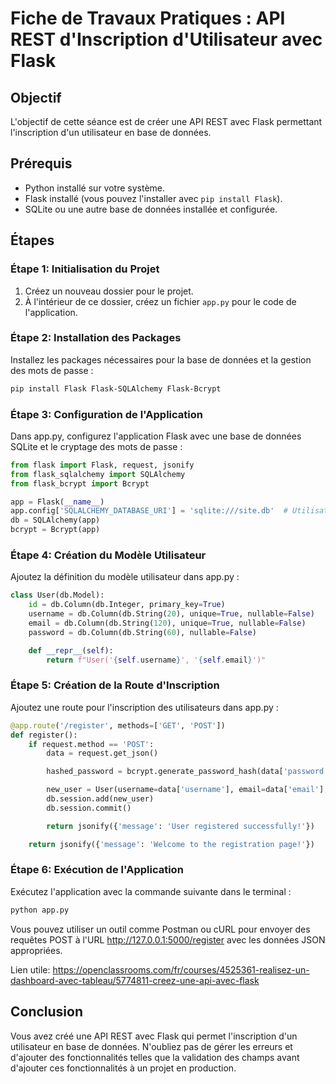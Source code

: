 # Fiche de Travaux Pratiques : API REST d'Inscription d'Utilisateur avec Flask

## Objectif

L'objectif de cette séance est de créer une API REST avec Flask permettant l'inscription d'un utilisateur en base de données.

## Prérequis

- Python installé sur votre système.
- Flask installé (vous pouvez l'installer avec `pip install Flask`).
- SQLite ou une autre base de données installée et configurée.

## Étapes

### Étape 1: Initialisation du Projet

1. Créez un nouveau dossier pour le projet.
2. À l'intérieur de ce dossier, créez un fichier `app.py` pour le code de l'application.

### Étape 2: Installation des Packages

Installez les packages nécessaires pour la base de données et la gestion des mots de passe :

```bash
pip install Flask Flask-SQLAlchemy Flask-Bcrypt
```
### Étape 3: Configuration de l'Application
Dans app.py, configurez l'application Flask avec une base de données SQLite et le cryptage des mots de passe :
```python
from flask import Flask, request, jsonify
from flask_sqlalchemy import SQLAlchemy
from flask_bcrypt import Bcrypt

app = Flask(__name__)
app.config['SQLALCHEMY_DATABASE_URI'] = 'sqlite:///site.db'  # Utilisation de SQLite
db = SQLAlchemy(app)
bcrypt = Bcrypt(app)
```
### Étape 4: Création du Modèle Utilisateur
Ajoutez la définition du modèle utilisateur dans app.py :
```python
class User(db.Model):
    id = db.Column(db.Integer, primary_key=True)
    username = db.Column(db.String(20), unique=True, nullable=False)
    email = db.Column(db.String(120), unique=True, nullable=False)
    password = db.Column(db.String(60), nullable=False)

    def __repr__(self):
        return f"User('{self.username}', '{self.email}')"
```
### Étape 5: Création de la Route d'Inscription
Ajoutez une route pour l'inscription des utilisateurs dans app.py :
```python
@app.route('/register', methods=['GET', 'POST'])
def register():
    if request.method == 'POST':
        data = request.get_json()

        hashed_password = bcrypt.generate_password_hash(data['password']).decode('utf-8')

        new_user = User(username=data['username'], email=data['email'], password=hashed_password)
        db.session.add(new_user)
        db.session.commit()

        return jsonify({'message': 'User registered successfully!'})

    return jsonify({'message': 'Welcome to the registration page!'})
```
### Étape 6: Exécution de l'Application
Exécutez l'application avec la commande suivante dans le terminal :
```bash
python app.py
```
Vous pouvez utiliser un outil comme Postman ou cURL pour envoyer des requêtes POST à l'URL http://127.0.0.1:5000/register avec les données JSON appropriées.

Lien utile: https://openclassrooms.com/fr/courses/4525361-realisez-un-dashboard-avec-tableau/5774811-creez-une-api-avec-flask

## Conclusion
Vous avez créé une API REST avec Flask qui permet l'inscription d'un utilisateur en base de données. N'oubliez pas de gérer les erreurs et d'ajouter des fonctionnalités telles que la validation des champs avant d'ajouter ces fonctionnalités à un projet en production.
